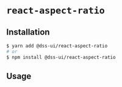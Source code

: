 # `react-aspect-ratio`

## Installation

```sh
$ yarn add @dss-ui/react-aspect-ratio
# or
$ npm install @dss-ui/react-aspect-ratio
```

## Usage
